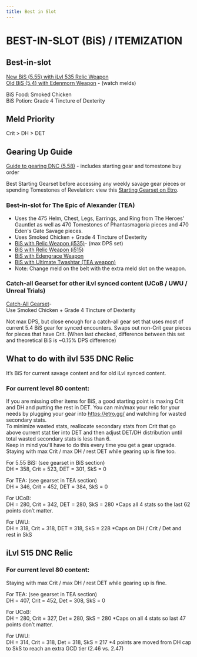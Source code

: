 ```yaml
---
title: Best in Slot
---
```

# BEST-IN-SLOT (BiS) / ITEMIZATION

## Best-in-slot

[New BiS (5.55) with iLvl 535 Relic Weapon](https://etro.gg/gearset/e4cd5da5-6365-4e30-bd26-8e5fadf8a17f) \
[Old BiS (5.4) with Edenmorn Weapon](https://etro.gg/gearset/f904b72c-7e83-4b25-aace-38f7956b6728) - (watch melds)

BiS Food: Smoked Chicken\
BiS Potion: Grade 4 Tincture of Dexterity  

## Meld Priority

Crit > DH > DET

## Gearing Up Guide

[Guide to gearing DNC (5.58)](https://docs.google.com/document/d/1FPD-xboF_kWqynF9zXJdijOyYJkVjHjMhBbRg11apd4/edit?usp=sharing) - includes starting gear and tomestone buy order

Best Starting Gearset before accessing any weekly savage gear pieces or spending Tomestones of Revelation: view this [Starting Gearset on Etro](https://etro.gg/gearset/702816d1-c9ef-4ee1-836f-6e9a751b9673).

### Best-in-slot for The Epic of Alexander (TEA)

* Uses the 475 Helm, Chest, Legs, Earrings, and Ring from The Heroes' Gauntlet as well as 470 Tomestones of Phantasmagoria pieces and 470 Eden's Gate Savage pieces.  
* Uses Smoked Chicken + Grade 4 Tincture of Dexterity  
* [BiS with Relic Weapon (i535)](https://etro.gg/gearset/22bf8499-0469-44a2-9174-be8f3174a488)- (max DPS set)  
* [BiS with Relic Weapon (i515)](https://etro.gg/gearset/7c9052ac-000c-4b05-b6d8-9c1649516054)  
* [BiS with Edengrace Weapon](https://etro.gg/gearset/46df8892-190c-4f43-a5d7-d9ad95342eb0)
* [BiS with Ultimate Twashtar (TEA weapon)](https://etro.gg/gearset/04fb4305-78a5-4ab2-b0b4-02590763abd3)
* Note: Change meld on the belt with the extra meld slot on the weapon. 

### Catch-all Gearset for other iLvl synced content (UCoB / UWU / Unreal Trials)

[Catch-All Gearset](https://etro.gg/gearset/8e76dbd9-6828-45d1-ae6b-2d2051e2b09f)- \
Use Smoked Chicken + Grade 4 Tincture of Dexterity

Not max DPS, but close enough for a catch-all gear set that uses most of current 5.4 BiS gear for synced encounters. Swaps out non-Crit gear pieces for pieces that have Crit. (When last checked, difference between this set and theoretical BiS is ~0.15% DPS difference)

## What to do with ilvl 535 DNC Relic

It’s BiS for current savage content and for old iLvl synced content.

### For current level 80 content:

If you are missing other items for BiS, a good starting point is maxing Crit and DH and putting the rest in DET. You can min/max your relic for your needs by plugging your gear into <https://etro.gg/> and watching for wasted secondary stats.\
To minimize wasted stats, reallocate secondary stats from Crit that go above current stat tier into DET and then adjust DET/DH distribution until total wasted secondary stats is less than 6.\
Keep in mind you'll have to do this every time you get a gear upgrade. Staying with max Crit / max DH / rest DET while gearing up is fine too.

For 5.55 BiS: (see gearset in BiS section)\
DH = 358, Crit = 523, DET = 301, SkS = 0

For TEA: (see gearset in TEA section)\
DH = 346, Crit = 452, DET = 384, SkS = 0

For UCoB:\
DH = 280, Crit = 342, DET = 280, SkS = 280 *Caps all 4 stats so the last 62 points don’t matter. 

For UWU:\
DH = 318, Crit = 318, DET = 318, SkS = 228 *Caps on DH / Crit / Det and rest in SkS

## iLvl 515 DNC Relic

### For current level 80 content:

Staying with max Crit / max DH / rest DET while gearing up is fine.

For TEA: (see gearset in TEA section)\
DH = 407, Crit = 452, Det = 308, SkS = 0 

For UCoB:\
DH = 280, Crit = 327, Det = 280, SkS = 280 *Caps on all 4 stats so last 47 points don’t matter. 

For UWU:\
DH = 314, Crit = 318, Det = 318, SkS = 217 *4 points are moved from DH cap to SkS to reach an extra GCD tier (2.46 vs. 2.47)